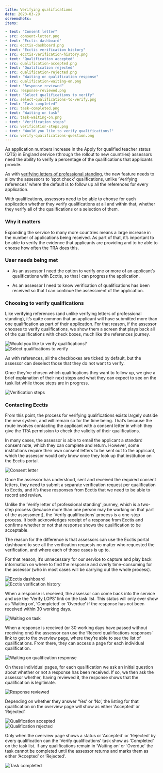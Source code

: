 ```yaml
---
title: Verifying qualifications
date: 2023-03-28
screenshots:
items:

- text: "Consent letter"
- src: consent-letter.png
- text: "Ecctis dashboard"
- src: ecctis-dashboard.png
- text: "Ecctis verification history"
- src: ecctis-verification-history.png
- text: "Qualification accepted"
- src: qualification-accepted.png
- text: "Qualification rejected"
- src: qualification-rejected.png
- text: "Waiting on qualification response"
- src: qualification-waiting-on.png
- text: "Response reviewed"
- src: response-reviewed.png
- text: "Select qualifications to verify"
- src: select-qualifications-to-verify.png
- text: "Task completed"
- src: task-completed.png
- text: "Waiting on task"
- src: task-waiting-on.png
- text: "Verification steps"
- src: verification-steps.png
- text: "Would you like to verify qualifications?"
- src: verify-qualifications-question.png
---
```


As application numbers increase in the Apply for qualified teacher status (QTS) in England service (through the rollout to new countries) assessors need the ability to verify a percentage of the qualifications that applicants provide.

As with [verifying letters of professional standing](https://tra-digital-design-history.herokuapp.com/apply-for-qts-in-england/verify-lops/), the new feature needs to allow the assessors to ‘spot check’ qualifications, unlike ‘Verifying references’ where the default is to follow up all the references for every application.

With qualifications, assessors need to be able to choose for each application whether they verify qualifications at all and within that, whether they verify all of the qualifications or a selection of them.

### Why it matters

Expanding the service to many more countries means a large increase in the number of applications being received. As part of that, it’s important to be able to verify the evidence that applicants are providing and to be able to choose how often the TRA does this.

### User needs being met

* As an assessor I need the option to verify one or more of an applicant’s qualifications with Ecctis, so that I can progress the application.

* As an assessor I need to know verification of qualifications has been received so that I can continue the assessment of the application.

### Choosing to verify qualifications

Like verifying references (and unlike verifying letters of professional standing), it’s quite common that an applicant will have submitted more than one qualification as part of their application. For that reason, if the assessor chooses to verify qualifications, we show them a screen that plays back all of the qualifications with check boxes, much like the references journey.

![Would you like to verify qualifications?](verify-qualifications-question.png)
<br>
![Select qualifications to verify](select-qualifications-to-verify.png)

As with references, all the checkboxes are ticked by default, but the assessor can deselect those that they do not want to verify.

Once they’ve chosen which qualifications they want to follow up, we give a brief explanation of their next steps and what they can expect to see on the task list while those steps are in progress.

![Verification steps](verification-steps.png)

### Contacting Ecctis

From this point, the process for verifying qualifications exists largely outside the new system, and will remain so for the time being. That’s because the route involves contacting the applicant with a consent letter in which they give the TRA permission to check the validity of their qualifications.

In many cases, the assessor is able to email the applicant a standard consent note, which they can complete and return. However, some institutions require their own consent letters to be sent out to the applicant, which the assessor would only know once they look up that institution on the Ecctis portal.

![Consent letter](consent-letter.png)

Once the assessor has understood, sent and received the required consent letters, they need to submit a separate verification request per qualification to Ecctis, and it’s these responses from Ecctis that we need to be able to record and review.

Unlike the ‘Verify letter of professional standing’ journey, which is a two-step process (because more than one person may be working on that part of the assessment), the ‘Verify qualifications’ process is a one-step process. It both acknowledges receipt of a response from Ecctis and confirms whether or not that response shows the qualification to be acceptable.

The reason for the difference is that assessors can use the Ecctis portal dashboard to see all the verification requests no matter who requested the verification, and where each of those cases is up to.

For that reason, it’s unnecessary for our service to capture and play back information on where to find the response and overly time-consuming for the assessor (who in most cases will be carrying out the whole process).

![Ecctis dashboard](ecctis-dashboard.png)
<br>
![Ecctis verification history](ecctis-verification-history.png)

When a response is received, the assessor can come back into the service and use the ‘Verify LOPS’ link on the task list. This status will only ever show as ‘Waiting on’, ‘Completed’ or ‘Overdue’ if the response has not been received within 30 working days.

![Waiting on task](task-waiting-on.png)

When a response is received (or 30 working days have passed without receiving one) the assessor can use the ‘Record qualifications responses’ link to get to the overview page, where they’re able to see the list of qualifications. From there, they can access a page for each individual qualification.

![Waiting on qualification response](qualification-waiting-on.png)

On these individual pages, for  each qualification we ask an initial question about whether or not a response has been received. If so, we then ask the assessor whether, having reviewed it, the response shows that the qualification is legitimate.

![Response reviewed](response-reviewed.png)

Depending on whether they answer ‘Yes’ or ‘No’, the listing for that qualification on the overview page will show as either ‘Accepted’ or ‘Rejected’.

![Qualification accepted](qualification-accepted.png)
<br>
![Qualification rejected](qualification-rejected.png)


Only when the overview page shows a status or ‘Accepted’ or ‘Rejected’ by every qualification can the ‘Verify qualifications’ task show as ‘Completed’ on the task list. If any qualifications remain in ‘Waiting on’ or ‘Overdue’ the task cannot be completed until the assessor returns and marks them as either ‘Accepted’ or ‘Rejected’.

![Task completed](task-completed.png)
